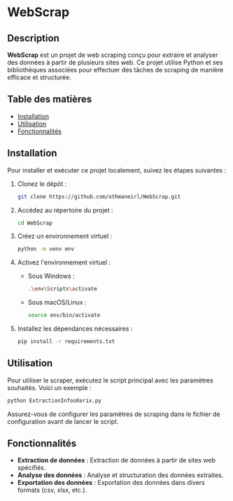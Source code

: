 
# WebScrap

## Description

**WebScrap** est un projet de web scraping conçu pour extraire et analyser des données à partir de plusieurs sites web. Ce projet utilise Python et ses bibliothèques associées pour effectuer des tâches de scraping de manière efficace et structurée.

## Table des matières

- [Installation](#installation)
- [Utilisation](#utilisation)
- [Fonctionnalités](#fonctionnalités)

## Installation

Pour installer et exécuter ce projet localement, suivez les étapes suivantes :

1. Clonez le dépôt :

   ```bash
   git clone https://github.com/othmaneirl/WebScrap.git
   ```

2. Accédez au répertoire du projet :

   ```bash
   cd WebScrap
   ```

3. Créez un environnement virtuel :

   ```bash
   python -m venv env
   ```

4. Activez l'environnement virtuel :

   - Sous Windows :

     ```bash
     .\env\Scripts\activate
     ```

   - Sous macOS/Linux :

     ```bash
     source env/bin/activate
     ```

5. Installez les dépendances nécessaires :

   ```bash
   pip install -r requirements.txt
   ```

## Utilisation

Pour utiliser le scraper, exécutez le script principal avec les paramètres souhaités. Voici un exemple :

```bash
python ExtractionInfosKerix.py
```

Assurez-vous de configurer les paramètres de scraping dans le fichier de configuration avant de lancer le script.

## Fonctionnalités

- **Extraction de données** : Extraction de données à partir de sites web spécifiés.
- **Analyse des données** : Analyse et structuration des données extraites.
- **Exportation des données** : Exportation des données dans divers formats (csv, xlsx, etc.).

